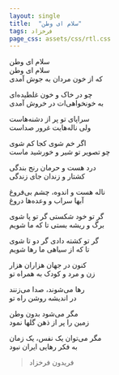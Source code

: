 ```yaml
---
layout: single
title:  "سلام ای وطن"
tags: فرخزاد
page_css: assets/css/rtl.css
---
```

سلام ای وطن\
سلام ای وطن\
که از خون مردان به جوش آمدی

چو در خاک و خون غلطیده‌ای\
به خونخواهی‌ات در خروش آمدی

سراپای تو پر از دشنه‌هاست\
ولی ناله‌هایت غرور صداست

اگر خم شوی کجا کم شوی\
چو تصویر تو شیر و خورشید ماست

درد هست و حرمان رنج بندگی\
کشتار و زندان جای زندگی

ناله هست و اندوه، چشم بی‌فروغ\
آبها سراب و وعده‌ها دروغ

گر تو خود شکستی گر تو پا شوی\
برگ و ریشه بستی تا که ما شویم

گر تو کشته دادی گر دو تا شوی\
تا که از سیاهی ما رها شویم

کنون در جهان هزاران هزار\
زن و مرد و کودک به همراه تو

رها می‌شوند، صدا می‌زنند\
در اندیشه روشن راه تو

مگر می‌شود بدون وطن\
زمین را پر از ذهن گلها نمود

مگر می‌توان یک نفس، یک زمان\
به فکر رهایی ایران نبود

>فریدون فرخزاد
